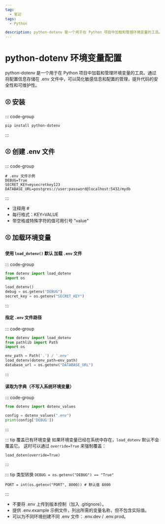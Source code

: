 ```yaml
---
tag:
  - 笔记
tags:
  - Python

description: python-dotenv 是一个用于在 Python 项目中加载和管理环境变量的工具。通过将配置信息存储在 .env 文件中，可以简化敏感信息和配置的管理，提升代码的安全性和可维护性。
---
```


# python-dotenv 环境变量配置

python-dotenv 是一个用于在 Python 项目中加载和管理环境变量的工具。通过将配置信息存储在 .env 文件中，可以简化敏感信息和配置的管理，提升代码的安全性和可维护性。

## ⚾ 安装

::: code-group

```bash [] {}
pip install python-dotenv
```

:::

## ⚾ 创建 .env 文件

::: code-group

```.env [.env] {}
# .env 文件示例
DEBUG=True
SECRET_KEY=mysecretkey123
DATABASE_URL=postgres://user:password@localhost:5432/mydb

```

:::

- 注释用 #
- 每行格式：KEY=VALUE
- 带空格或特殊字符的值可用引号 "value"

## ⚾ 加载环境变量

#### 使用 `load_dotenv()` 默认 加载 `.env` 文件

::: code-group

```python [] {}
from dotenv import load_dotenv
import os

load_dotenv()
debug = os.getenv("DEBUG")
secret_key = os.getenv("SECRET_KEY")

```

:::

#### 指定 `.env` 文件路径

::: code-group

```python [] {}
from dotenv import load_dotenv
from pathlib import Path
import os

env_path = Path('.') / '.env'
load_dotenv(dotenv_path=env_path)
database_url = os.getenv("DATABASE_URL")

```

:::

#### 读取为字典（不写入系统环境变量）

::: code-group

```python [] {}
from dotenv import dotenv_values

config = dotenv_values(".env")
print(config['DEBUG'])

```

:::

::: tip 覆盖已有环境变量
如果环境变量已经在系统中存在，`load_dotenv` 默认不会覆盖它。
这时可以通过 `override=True` 来强制覆盖：

`load_doten(override=True)`

:::

::: tip 类型转换
`DEBUG = os.getenv("DEBUG") == "True"`

`PORT = int(os.getenv("PORT", 8000)) # 默认值 8000`

:::

- 不要将 .env 上传到版本控制（加入 .gitignore）。
- 提供 .env.example 示例文件，列出所需的变量名称，但不包含实际值。
- 可以为不同环境创建不同 .env 文件：.env.dev / .env.prod。
